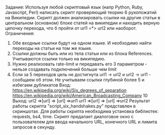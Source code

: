 Задание: Используя любой скриптовый язык (напр Python, Ruby, Javascript, Perl)  написать скрипт проверяющий теорию 6 рукопожатий на Википедии.
Скрипт должен анализировать ссылки на другие статьи в центральном (основном) блоке статей на википедии и находить верную цепочку перехода, что б пройти от url1 =*> url2 или наоборот.
Ограничения:
1) Обе входные ссылки будут на одном языке. И необходимо найти переходы на статьи на том же языке.
2) Ссылки должны быть или из тела статьи или из блока References. Учитываются ссылки только на википедию.
3) Нужно реализовать rate-limit и передавать его 3 параметром - нельзя создавать подключений больше чем limit
4) Если за 5 переходов цель не достигнута url1 -> url2 и url2 -> url1 - сообщаем об этом. Не учитываем ссылки глубиной более 5 и избегаем дубликатов
  Вход:
  https://en.wikipedia.org/wiki/Six_degrees_of_separation
  https://en.wikipedia.org/wiki/American_Broadcasting_Company
  10
  Выход:
  url2 =>[url] => [url] =>url1
  url1 =>[url] => [url] =>url2
Результат работы скрипта "script_six_handshakes.py" представлен в скриншотах.
Для работы скрипта необходима установка библиотек: requests, bs4, time.
Скрипт предалает диалоговое окно с пользователем для ввода начального URL, конечного URL и лимита запросов в секунду.
